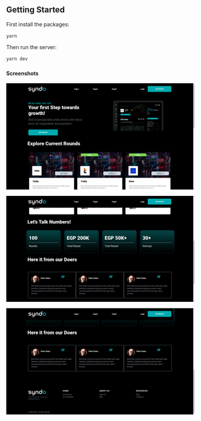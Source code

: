 ## Getting Started

First install the packages:
```
yarn
```

Then run the server:

```
yarn dev
```

### 

#### Screenshots

![Alt text](./screenshots/Image1.PNG?raw=true "")


![alt text](./screenshots/Image2.png)


![Alt text](./screenshots/Image3.png)
